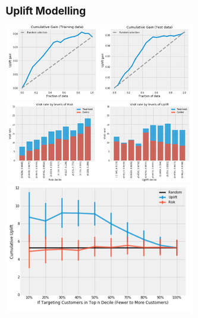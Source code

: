 # Uplift Modelling

<center> <img src="data/figures/cumulative_gains.png" width=750> </center>
<center> <img src="data/figures/visit_rate_by_model.png" width=750> </center>
<center> <img src="data/figures/cumulative_uplift.png" width=600> </center>
